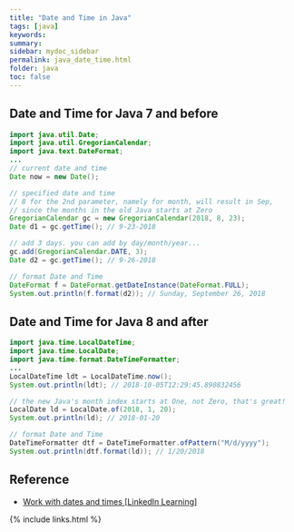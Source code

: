 ```yaml
---
title: "Date and Time in Java"
tags: [java]
keywords:
summary:
sidebar: mydoc_sidebar
permalink: java_date_time.html
folder: java
toc: false
---
```


## Date and Time for Java 7 and before
```java
import java.util.Date;
import java.util.GregorianCalendar;
import java.text.DateFormat;
...
// current date and time
Date now = new Date();

// specified date and time
// 8 for the 2nd parameter, namely for month, will result in Sep,
// since the months in the old Java starts at Zero
GregorianCalendar gc = new GregorianCalendar(2018, 8, 23); 
Date d1 = gc.getTime(); // 9-23-2018

// add 3 days. you can add by day/month/year...
gc.add(GregorianCalendar.DATE, 3);
Date d2 = gc.getTime(); // 9-26-2018

// format Date and Time
DateFormat f = DateFormat.getDateInstance(DateFormat.FULL);
System.out.println(f.format(d2)); // Sunday, September 26, 2018
```

## Date and Time for Java 8 and after
```java
import java.time.LocalDateTime;
import java.time.LocalDate;
import java.time.format.DateTimeFormatter;
...
LocalDateTime ldt = LocalDateTime.now();
System.out.println(ldt); // 2018-10-05T12:29:45.890832456

// the new Java's month index starts at One, not Zero, that's great!
LocalDate ld = LocalDate.of(2018, 1, 20);
System.out.println(ld); // 2018-01-20

// format Date and Time
DateTimeFormatter dtf = DateTimeFormatter.ofPattern("M/d/yyyy");
System.out.println(dtf.format(ld)); // 1/20/2018
```

## Reference
* [Work with dates and times [LinkedIn Learning]](https://www.linkedin.com/learning/java-essential-training-objects-and-apis/work-with-dates-and-times)

{% include links.html %}
